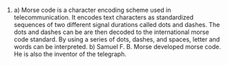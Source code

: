 1. a) Morse code is a character encoding scheme used in telecommunication. It encodes text characters as standardized sequences of two different signal durations called dots and dashes.
The dots and dashes can be are then decoded to the international morse code standard. By using a series of dots, dashes, and spaces, letter and words can be interpreted.
   b) Samuel F. B. Morse developed morse code. He is also the inventor of the telegraph.



